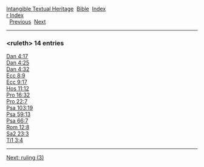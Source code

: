 [Intangible Textual Heritage](../../index)  [Bible](../index) 
[Index](index)   
[r Index](_r_)  
  [Previous](c09660)  [Next](c09662) 

------------------------------------------------------------------------

### &lt;ruleth&gt; 14 entries

[Dan 4:17](../kjv/dan004.htm#017)  
[Dan 4:25](../kjv/dan004.htm#025)  
[Dan 4:32](../kjv/dan004.htm#032)  
[Ecc 8:9](../kjv/ecc008.htm#009)  
[Ecc 9:17](../kjv/ecc009.htm#017)  
[Hos 11:12](../kjv/hos011.htm#012)  
[Pro 16:32](../kjv/pro016.htm#032)  
[Pro 22:7](../kjv/pro022.htm#007)  
[Psa 103:19](../kjv/psa103.htm#019)  
[Psa 59:13](../kjv/psa059.htm#013)  
[Psa 66:7](../kjv/psa066.htm#007)  
[Rom 12:8](../kjv/rom012.htm#008)  
[Sa2 23:3](../kjv/sa2023.htm#003)  
[Ti1 3:4](../kjv/ti1003.htm#004)  

------------------------------------------------------------------------

[Next: ruling (3)](c09662)
